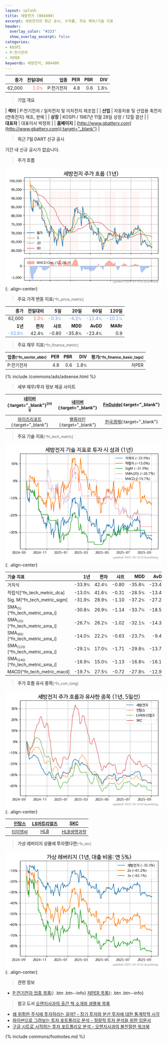 ```yaml
---
layout: splash
title: 세방전지 (004490)
excerpt: 세방전지의 최근 공시, 수익률, 주요 재무/기술 지표
header:
  overlay_color: "#333"
  show_overlay_excerpt: false
categories:
- KOSPI
- P:전기전자
- 저PER
keywords: 세방전지, 004490
---
```


| **종가** | **전일대비** | **업종** | **PER** | **PBR** | **DIV** |
| -------: | -----------: | -------: | ------: | ------: | ------: |
| 62,000 | <span style="color: tomato">1.0<small>%</small></span> | P:전기전자 | 4.8 | 0.6 | 1.8<small>%</small> |

<!-- more -->


> **기업 개요**<a id="company"></a>

| <span style="white-space:nowrap;">**섹터**</span> | P:전기전자 / 일차전지 및 이차전지 제조업 |
| <span style="white-space:nowrap;">**산업**</span> | 자동차용 및 산업용 축전지(연축전지) 제조, 판매 |
| <span style="white-space:nowrap;">**상장**</span> | KOSPI / 1987년 11월 28일 상장 / 12월 결산 |
| <span style="white-space:nowrap;">**대표자**</span> | 대표이사 박정희 |
| <span style="white-space:nowrap;">**홈페이지**</span> | [http://www.gbattery.com](http://www.gbattery.com){:target="_blank"} |


> **최근 7일 DART 신규 공시**<a id="dart"></a>

기간 내 신규 공시가 없습니다.


> **주가 흐름**<a id="price"></a>

![004490](/stock/images/004490.png){: .align-center}


> **주요 가격 변동 지표**<small>[^fn_price_metric]</small>

| **종가** | **전일대비** | **5일** | **20일** | **60일** | **120일** |
| -------: | -----------: | ------: | -------: | -------: | --------: |
| 62,000 | <span style="color: tomato">1.0<small>%</small></span> | <span style="color: cornflowerblue">-0.3<small>%</small></span> | <span style="color: cornflowerblue">-4.2<small>%</small></span> | <span style="color: cornflowerblue">-11.4<small>%</small></span> | <span style="color: cornflowerblue">-10.1<small>%</small></span> |
| **1년** | **편차** | **샤프** | **MDD** | **AvDD** | **MARr** |
| <span style="color: cornflowerblue">-33.9<small>%</small></span> | 42.4<small>%</small> | -0.80 | -35.8<small>%</small> | -23.4<small>%</small> | 0.9 |


> **주요 재무 지표**<small>[^fn_finance_metric]</small>

| **업종**<small>[^fn_sector_abbr]</small> | **PER** | **PBR** | **DIV** | **평가**<small>[^fn_finance_basic_tags]</small> |
| :--------------------------------------- | ------: | ------: | ------: | ----------------------------------------------: |
| P:전기전자 | 4.8 | 0.6 | 1.8<small>%</small> | 저PER |



{% include /commons/ads/adsense.html %}

> **세부 재무/투자 정보 제공 사이트**

| [네이버](https://m.stock.naver.com/domestic/stock/004490/finance/summary){:target="_blank"}<sup><small>모바일</small></sup> | [네이버](https://finance.naver.com/item/coinfo.naver?code=004490){:target="_blank"} | [FnGuide](https://comp.fnguide.com/SVO2/ASP/SVD_Invest.asp?gicode=A004490&MenuYn=Y){:target="_blank"} |
| :---: | :---: | :---: |
| [와이즈리포트](https://comp.wisereport.co.kr/company/c1040001.aspx?cmp_cd=004490){:target="_blank"} | [밸류라인](https://www.valueline.co.kr/finance/summary/004490){:target="_blank"} | [한국경제](https://markets.hankyung.com/stock/004490/financial-summary){:target="_blank"} |


> **주요 기술 지표**<small>[^fn_tech_metric]</small>


![004490](/stock/images/004490_tech.png){: .align-center}

| **기술 지표** | **1년** | **편차** | **샤프** | **MDD** | **AvDD** |
| :------------ | ------: | -----------: | -------: | ------: | -------: |
| 거치식 | -33.9<small>%</small> | 42.4<small>%</small> | -0.80 | -35.8<small>%</small> | -23.4<small>%</small> |
| 적립식[^fn_tech_metric_dca] | -13.0<small>%</small> | 41.6<small>%</small> | -0.31 | -28.5<small>%</small> | -13.4<small>%</small> |
| Sig. M[^fn_tech_metric_sigm] | -31.9<small>%</small> | 28.9<small>%</small> | -1.10 | -37.2<small>%</small> | -27.2<small>%</small> |
| SMA<small><sub>(5)</sub></small>[^fn_tech_metric_sma_i] | -30.8<small>%</small> | 26.9<small>%</small> | -1.14 | -33.7<small>%</small> | -18.5<small>%</small> |
| SMA<small><sub>(20)</sub></small>[^fn_tech_metric_sma_i] | -26.7<small>%</small> | 26.2<small>%</small> | -1.02 | -32.1<small>%</small> | -14.3<small>%</small> |
| SMA<small><sub>(60)</sub></small>[^fn_tech_metric_sma_i] | -14.0<small>%</small> | 22.2<small>%</small> | -0.63 | -23.7<small>%</small> | -9.4<small>%</small> |
| SMA<small><sub>(120)</sub></small>[^fn_tech_metric_sma_i] | -29.1<small>%</small> | 17.0<small>%</small> | -1.71 | -29.8<small>%</small> | -13.7<small>%</small> |
| SMA<small><sub>(240)</sub></small>[^fn_tech_metric_sma_i] | -16.9<small>%</small> | 15.0<small>%</small> | -1.13 | -16.8<small>%</small> | -16.1<small>%</small> |
| MACD[^fn_tech_metric_macd] | -19.7<small>%</small> | 27.5<small>%</small> | -0.72 | -27.8<small>%</small> | -12.9<small>%</small> |


> **주가 흐름 유사 종목**<a id="corr"></a><small>[^fn_corr_long]</small>

![004490](/stock/images/004490_corr.png){: .align-center}

|       | [인탑스](/049070/) | [LS머트리얼즈](/417200/) | [SKC](/011790/) |
| :---: | :------------------------------------: | :------------------------------------: | :------------------------------------: |
|       | [티이엠씨](/425040/) | [HLB](/028300/) | [HLB생명과학](/067630/) |


> **가상 레버리지 상품에 투자했다면**<a id="2x"></a><small>[^fn_lev]</small>

![004490](/stock/images/004490_2x.png){: .align-center}


> **관련 정보**

- [P:전기전자 업종 목록](/stats/sector/kospi_업종_전기전자_종목/){: .btn .btn--info} [저PER 목록](/fn/fn_low_per/){: .btn .btn--info}

> **참고 도서** [오렌지사과의 출간 책 소개와 샘플북 목록](https://kongdori.tistory.com/691)

- [왜 위험한 주식에 투자하라는 걸까? - 장기 투자와 분산 투자에 대한 통계학적 시각](https://kongdori.tistory.com/421)
- [파이썬으로 그려보는 투자 포트폴리오 분석  - 정량적 투자 분석을 위한 입문서](https://kongdori.tistory.com/643)
- [구글 시트로 시작하는 투자 포트폴리오 분석 - 오렌지사과의 불친절한 워크북](https://kongdori.tistory.com/449)


{% include commons/footnotes.md %}